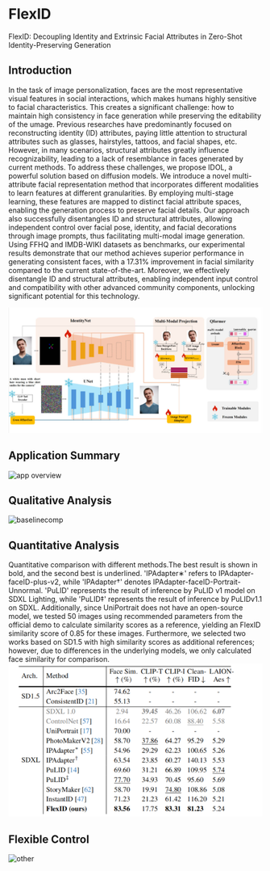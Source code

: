 # FlexID
FlexID: Decoupling Identity and Extrinsic Facial Attributes in Zero-Shot Identity-Preserving Generation


## Introduction
In the task of image personalization, faces are the most representative visual features in social interactions, which makes humans highly sensitive to facial characteristics. This creates a significant challenge: how to maintain high consistency in face generation while preserving the editability of the umage. Previous researches have predominantly focused on reconstructing identity (ID) attributes, paying little attention to structural attributes such as glasses, hairstyles, tattoos, and facial shapes, etc. However, in many scenarios, structural attributes greatly influence recognizability, leading to a lack of resemblance in faces generated by current methods. To address these challenges, we propose IDOL, a powerful solution based on diffusion models. We introduce a novel multi-attribute facial representation method that incorporates different modalities to learn features at different granularities. By employing multi-stage learning, these features are mapped to distinct facial attribute spaces, enabling the generation process to preserve facial details. Our approach also successfully disentangles ID and structural attributes, allowing independent control over facial pose, identity, and facial decorations through image prompts, thus facilitating multi-modal image generation. Using FFHQ and IMDB-WIKI datasets as benchmarks, our experimental results demonstrate that our method achieves superior performance in generating consistent faces, with a 17.31\% improvement in facial similarity compared to the current state-of-the-art. Moreover, we effectively disentangle ID and structural attributes, enabling independent input control and compatibility with other advanced community components, unlocking significant potential for this technology.

![framework](assets/images/framework.png)



## Application Summary
![app overview](assets/images/app_overview.png)


## Qualitative Analysis
![baselinecomp](assets/images/baselinecomp_v3.png)


## Quantitative Analysis
Quantitative comparison with different methods.The best result is shown in bold, and the second best is underlined. 'IPAdapter∗' refers to IPAdapter-faceID-plus-v2, while 'IPAdapter†'
denotes IPAdapter-faceID-Portrait-Unnormal. 'PuLID' represents the result of inference by PuLID v1 model on SDXL Lighting, while 'PuLID‡' represents the result of inference by PuLIDv1.1 on SDXL. Additionally, since UniPortrait does not have an open-source model, we tested 50 images using recommended parameters from the official demo to calculate similarity scores as a reference, yielding an FlexID similarity score of 0.85 for these images. Furthermore, we selected two works based on SD1.5 with high similarity scores as additional references; however, due to differences in the underlying models, we only calculated face similarity for comparison.
![quantitative analysis.png](assets/images/quantitative_analysis.png)


## Flexible Control
![other](assets/images/muscle_display.png)